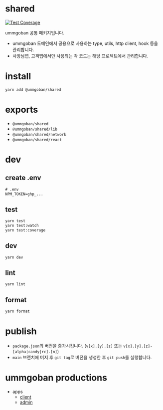 # shared

[![Test Coverage](https://img.shields.io/badge/coverage-38.11%25-yellow.svg)](https://github.com/ummgoban/shared)

ummgoban 공통 패키지입니다.

- ummgoban 도메인에서 공용으로 사용하는 type, utils, http client, hook 등을 관리합니다.
- 사장님앱, 고객앱에서만 사용되는 각 코드는 해당 프로젝트에서 관리합니다.

# install

```bash
yarn add @ummgoban/shared
```

# exports

- `@ummgoban/shared`
- `@ummgoban/shared/lib`
- `@ummgoban/shared/network`
- `@ummgoban/shared/react`

# dev

## create .env

```txt
# .env
NPM_TOKEN=ghp_...
```

## test

```bash
yarn test
yarn test:watch
yarn test:coverage
```

## dev

```bash
yarn dev
```

## lint

```bash
yarn lint
```

## format

```bash
yarn format
```

# publish

- `package.json`의 버전을 증가시킵니다. (`v[x].[y].[z]` 또는 `v[x].[y].[z]-[alpha|candy|rc].[n]`)
- `main` 브랜치에 머지 후 `git tag`로 버전을 생성한 후 `git push`를 실행합니다.

# ummgoban productions

- apps
  - [client](https://github.com/ummgoban/client-app)
  - [admin](https://github.com/ummgoban/admin-client-app)
